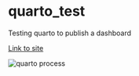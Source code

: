 # quarto_test
Testing quarto to publish a dashboard

[Link to site](https://butterdori.github.io/quarto_test/)

![quarto process](https://quarto.org/docs/get-started/hello/images/rstudio-qmd-how-it-works.png)
